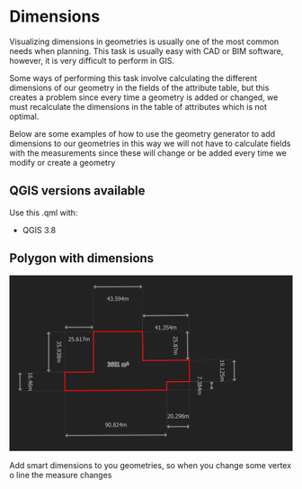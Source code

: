 # Dimensions

Visualizing dimensions in geometries is usually one of the most common needs
when planning. This task is usually easy with CAD or BIM software, however, it
is very difficult to perform in GIS.

Some ways of performing this task involve calculating the different dimensions
of our geometry in the fields of the attribute table, but this creates a problem
since every time a geometry is added or changed, we must recalculate the
dimensions in the table of attributes which is not optimal.

Below are some examples of how to use the geometry generator to add dimensions
to our geometries in this way we will not have to calculate fields with the
measurements since these will change or be added every time we modify or create
a geometry

## QGIS versions available

Use this .qml with: 

- QGIS 3.8


## Polygon with dimensions

![Polygon Dimensions](../../img/Polygon_with_dimensions.png)

Add smart dimensions to you geometries, so when you change some vertex o line
the measure changes
